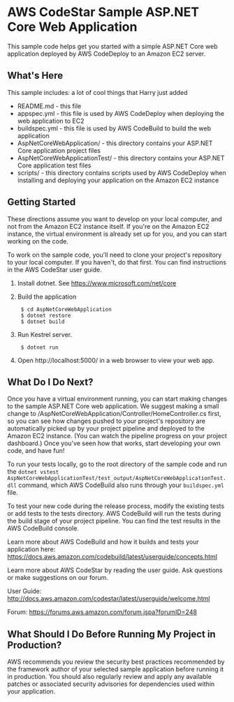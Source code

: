 AWS CodeStar Sample ASP.NET Core Web Application
==================================================

This sample code helps get you started with a simple ASP.NET Core web application
deployed by AWS CodeDeploy to an Amazon EC2 server.

What's Here
-----------

This sample includes: a lot of cool things that Harry just added

* README.md - this file
* appspec.yml - this file is used by AWS CodeDeploy when deploying the web
  application to EC2
* buildspec.yml - this file is used by AWS CodeBuild to build the web
  application
* AspNetCoreWebApplication/ - this directory contains your ASP.NET Core application project files
* AspNetCoreWebApplicationTest/ - this directory contains your ASP.NET Core application test files
* scripts/ - this directory contains scripts used by AWS CodeDeploy when
  installing and deploying your application on the Amazon EC2 instance


Getting Started
---------------

These directions assume you want to develop on your local computer, and not
from the Amazon EC2 instance itself. If you're on the Amazon EC2 instance, the
virtual environment is already set up for you, and you can start working on the
code.

To work on the sample code, you'll need to clone your project's repository to your
local computer. If you haven't, do that first. You can find instructions in the
AWS CodeStar user guide.

1. Install dotnet.  See https://www.microsoft.com/net/core

2. Build the application

        $ cd AspNetCoreWebApplication
        $ dotnet restore
        $ dotnet build

3. Run Kestrel server.

        $ dotnet run

4. Open http://localhost:5000/ in a web browser to view your web app.


What Do I Do Next?
------------------

Once you have a virtual environment running, you can start making changes to
the sample ASP.NET Core web application. We suggest making a small change to
/AspNetCoreWebApplication/Controller/HomeController.cs first, so you can see how
changes pushed to your project's repository are automatically picked up by your
project pipeline and deployed to the Amazon EC2 instance. (You can watch the
pipeline progress on your project dashboard.) Once you've seen how that works,
start developing your own code, and have fun!

To run your tests locally, go to the root directory of the sample code and run the
`dotnet vstest AspNetCoreWebApplicationTest/test_output/AspNetCoreWebApplicationTest.dll` command,
 which AWS CodeBuild also runs through your `buildspec.yml` file.

To test your new code during the release process, modify the existing tests or add tests
to the tests directory. AWS CodeBuild will run the tests during the build stage of your
project pipeline. You can find the test results in the AWS CodeBuild console.

Learn more about AWS CodeBuild and how it builds and tests your application here:
https://docs.aws.amazon.com/codebuild/latest/userguide/concepts.html

Learn more about AWS CodeStar by reading the user guide. Ask questions or make
suggestions on our forum.

User Guide: http://docs.aws.amazon.com/codestar/latest/userguide/welcome.html

Forum: https://forums.aws.amazon.com/forum.jspa?forumID=248

What Should I Do Before Running My Project in Production?
------------------

AWS recommends you review the security best practices recommended by the framework
author of your selected sample application before running it in production. You
should also regularly review and apply any available patches or associated security
advisories for dependencies used within your application.
